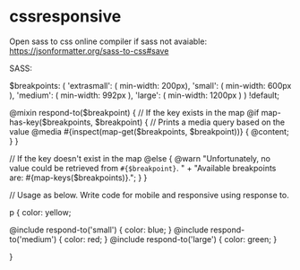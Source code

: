 # cssresponsive

Open sass to css online compiler if sass not avaiable: https://jsonformatter.org/sass-to-css#save

SASS:

$breakpoints: (
  'extrasmall': ( min-width: 200px),
  'small':  ( min-width:  600px ),
  'medium': ( min-width:  992px ),
  'large':  ( min-width: 1200px )
) !default;

@mixin respond-to($breakpoint) {
  // If the key exists in the map
  @if map-has-key($breakpoints, $breakpoint) {
    // Prints a media query based on the value
    @media #{inspect(map-get($breakpoints, $breakpoint))} {
      @content;
    }
  }
 
  // If the key doesn't exist in the map
  @else {
    @warn "Unfortunately, no value could be retrieved from `#{$breakpoint}`. "
        + "Available breakpoints are: #{map-keys($breakpoints)}.";
  }
}

// Usage as below. Write code for mobile and responsive using response to.

p {
    color: yellow;
  
  @include respond-to('small') {
    color: blue;
  }
  @include respond-to('medium') {
    color: red;
  }
  @include respond-to('large') {
    color: green;
  }
  
}


